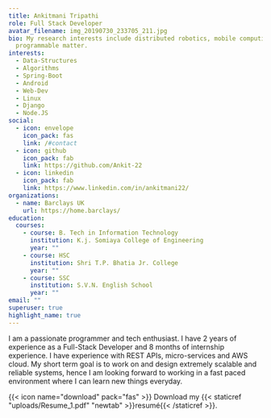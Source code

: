 ```yaml
---
title: Ankitmani Tripathi
role: Full Stack Developer
avatar_filename: img_20190730_233705_211.jpg
bio: My research interests include distributed robotics, mobile computing and
  programmable matter.
interests:
  - Data-Structures
  - Algorithms
  - Spring-Boot
  - Android
  - Web-Dev
  - Linux
  - Django
  - Node.JS
social:
  - icon: envelope
    icon_pack: fas
    link: /#contact
  - icon: github
    icon_pack: fab
    link: https://github.com/Ankit-22
  - icon: linkedin
    icon_pack: fab
    link: https://www.linkedin.com/in/ankitmani22/
organizations:
  - name: Barclays UK
    url: https://home.barclays/
education:
  courses:
    - course: B. Tech in Information Technology
      institution: K.j. Somiaya College of Engineering
      year: ""
    - course: HSC
      institution: Shri T.P. Bhatia Jr. College
      year: ""
    - course: SSC
      institution: S.V.N. English School
      year: ""
email: ""
superuser: true
highlight_name: true
---
```


I am a passionate programmer and tech enthusiast. I have 2 years of experience as a Full-Stack Developer and 8 months of internship experience. I have experience with REST APIs, micro-services and AWS cloud. My short term goal is to work on and design extremely scalable and reliable systems, hence I am looking forward to working in a fast paced environment where I can learn new things everyday.

{{< icon name="download" pack="fas" >}} Download my {{< staticref "uploads/Resume_1.pdf" "newtab" >}}resumé{{< /staticref >}}.
